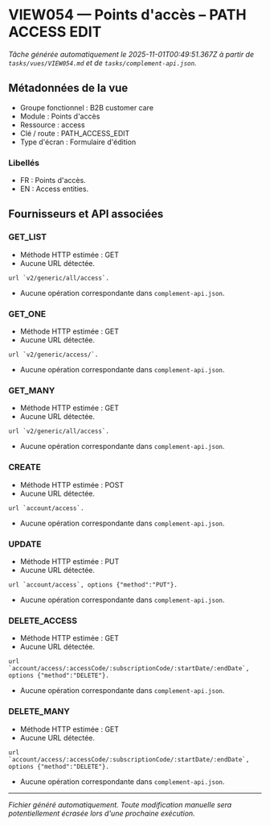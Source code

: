 # VIEW054 — Points d'accès – PATH ACCESS EDIT

_Tâche générée automatiquement le 2025-11-01T00:49:51.367Z à partir de `tasks/vues/VIEW054.md` et de `tasks/complement-api.json`._

## Métadonnées de la vue

- Groupe fonctionnel : B2B customer care
- Module : Points d'accès
- Ressource : access
- Clé / route : PATH_ACCESS_EDIT
- Type d'écran : Formulaire d'édition

### Libellés
- FR : Points d'accès.
- EN : Access entities.

## Fournisseurs et API associées

### GET_LIST

- Méthode HTTP estimée : GET
- Aucune URL détectée.

```text
url `v2/generic/all/access`.
```

- Aucune opération correspondante dans `complement-api.json`.

### GET_ONE

- Méthode HTTP estimée : GET
- Aucune URL détectée.

```text
url `v2/generic/access/`.
```

- Aucune opération correspondante dans `complement-api.json`.

### GET_MANY

- Méthode HTTP estimée : GET
- Aucune URL détectée.

```text
url `v2/generic/all/access`.
```

- Aucune opération correspondante dans `complement-api.json`.

### CREATE

- Méthode HTTP estimée : POST
- Aucune URL détectée.

```text
url `account/access`.
```

- Aucune opération correspondante dans `complement-api.json`.

### UPDATE

- Méthode HTTP estimée : PUT
- Aucune URL détectée.

```text
url `account/access`, options {"method":"PUT"}.
```

- Aucune opération correspondante dans `complement-api.json`.

### DELETE_ACCESS

- Méthode HTTP estimée : GET
- Aucune URL détectée.

```text
url `account/access/:accessCode/:subscriptionCode/:startDate/:endDate`, options {"method":"DELETE"}.
```

- Aucune opération correspondante dans `complement-api.json`.

### DELETE_MANY

- Méthode HTTP estimée : GET
- Aucune URL détectée.

```text
url `account/access/:accessCode/:subscriptionCode/:startDate/:endDate`, options {"method":"DELETE"}.
```

- Aucune opération correspondante dans `complement-api.json`.

---

_Fichier généré automatiquement. Toute modification manuelle sera potentiellement écrasée lors d'une prochaine exécution._
